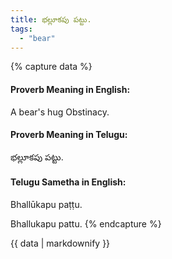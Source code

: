 ```yaml
---
title: భల్లూకపు పట్టు.
tags:
  - "bear"
---
```


{% capture data %}
#### Proverb Meaning in English:
A bear's hug
Obstinacy.

#### Proverb Meaning in Telugu:
భల్లూకపు పట్టు.

#### Telugu Sametha in English:
Bhallūkapu paṭṭu.

Bhallukapu pattu.
{% endcapture %}

{{ data | markdownify }}

